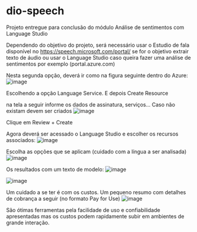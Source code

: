 # dio-speech
Projeto entregue para conclusão do módulo Análise de sentimentos com Language Studio

Dependendo do objetivo do projeto, será necessário usar o Estudio de fala disponível no https://speech.microsoft.com/portal/ se for o objetivo extrair texto de áudio
ou usar o Language Studio caso queira fazer uma análise de sentimentos por exemplo (portal.azure.com)

Nesta segunda opção, deverá ir como na figura seguinte dentro do Azure:
![image](https://github.com/user-attachments/assets/4c032f9e-301b-44b0-a345-afaa7caf0ada)

Escolhendo a opção Language Service. E depois Create Resource

na tela a seguir informe os dados de assinatura, serviços... Caso não existam devem ser criados
![image](https://github.com/user-attachments/assets/244cab83-b40c-4778-8418-963db23872a2)


Clique em Review + Create

Agora deverá ser acessado o Language Studio e escolher os recursos associados:
![image](https://github.com/user-attachments/assets/062b777f-50c6-4cd5-ab22-390ebe9aba88)

Escolha as opções que se aplicam (cuidado com a língua a ser analisada)
![image](https://github.com/user-attachments/assets/81679399-1c11-4ba7-8dca-f07d236b41e2)


Os resultados com um texto de modelo:
![image](https://github.com/user-attachments/assets/b9bc8c7c-69a7-40ca-b816-4f7577121e91)



![image](https://github.com/user-attachments/assets/3e193840-6d17-41ca-9951-88f0e59c8317)

Um cuidado a se ter é com os custos. Um pequeno resumo com detalhes de cobrança a seguir (no formato Pay for Use)
![image](https://github.com/user-attachments/assets/0b228325-29e1-40d3-a405-8d73083071d9)

São ótimas ferramentas pela facilidade de uso e confiabilidade apresentadas mas os custos podem rapidamente subir em ambientes de grande interação.
